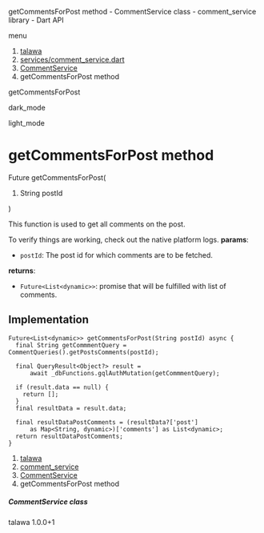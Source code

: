 




getCommentsForPost method - CommentService class - comment\_service library - Dart API







menu

1. [talawa](../../index.html)
2. [services/comment\_service.dart](../../services_comment_service/services_comment_service-library.html)
3. [CommentService](../../services_comment_service/CommentService-class.html)
4. getCommentsForPost method

getCommentsForPost


dark\_mode

light\_mode




# getCommentsForPost method


Future<List>
getCommentsForPost(

1. String postId

)

This function is used to get all comments on the post.

To verify things are working, check out the native platform logs.
**params**:

* `postId`: The post id for which comments are to be fetched.

**returns**:

* `Future<List<dynamic>>`: promise that will be fulfilled with list of comments.

## Implementation

```
Future<List<dynamic>> getCommentsForPost(String postId) async {
  final String getCommmentQuery = CommentQueries().getPostsComments(postId);

  final QueryResult<Object?> result =
      await _dbFunctions.gqlAuthMutation(getCommmentQuery);

  if (result.data == null) {
    return [];
  }
  final resultData = result.data;

  final resultDataPostComments = (resultData?['post']
      as Map<String, dynamic>)['comments'] as List<dynamic>;
  return resultDataPostComments;
}
```

 


1. [talawa](../../index.html)
2. [comment\_service](../../services_comment_service/services_comment_service-library.html)
3. [CommentService](../../services_comment_service/CommentService-class.html)
4. getCommentsForPost method

##### CommentService class





talawa
1.0.0+1






